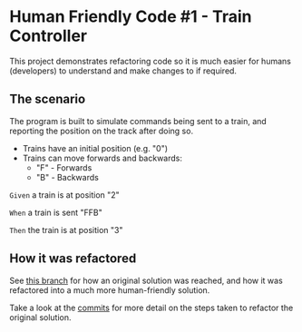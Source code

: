 # Human Friendly Code #1 - Train Controller
This project demonstrates refactoring code so it is much easier for humans (developers) to understand and make changes
to if required.

## The scenario
The program is built to simulate commands being sent to a train, and reporting the position on the track after doing so.

* Trains have an initial position (e.g. "0")
* Trains can move forwards and backwards:
    * "F" - Forwards
    * "B" - Backwards
    

`Given` a train is at position "2"

`When` a train is sent "FFB"

`Then` the train is at position "3"

## How it was refactored
See [this branch](https://github.com/upsd/human-friendly-code-1/tree/original-code) for how an original solution was
reached, and how it was refactored into a much more human-friendly solution.

Take a look at the [commits](https://github.com/upsd/human-friendly-code-1/commits/master) for more detail on the steps
taken to refactor the original solution.